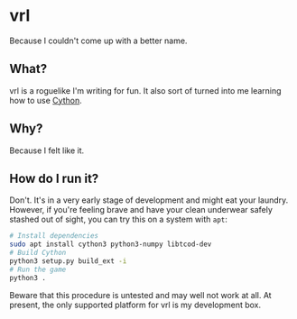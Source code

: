 # vrl

Because I couldn't come up with a better name.

## What?

vrl is a roguelike I'm writing for fun. It also sort of turned into me
learning how to use [Cython][cython].

[cython]: http://cython.org/

## Why?

Because I felt like it.

## How do I run it?

Don't. It's in a very early stage of development and might eat your
laundry. However, if you're feeling brave and have your clean underwear
safely stashed out of sight, you can try this on a system with `apt`:

```bash
# Install dependencies
sudo apt install cython3 python3-numpy libtcod-dev
# Build Cython
python3 setup.py build_ext -i
# Run the game
python3 .
```

Beware that this procedure is untested and may well not work at all. At
present, the only supported platform for vrl is my development box.
